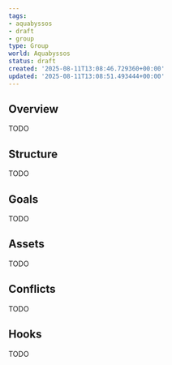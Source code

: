 ```yaml
---
tags:
- aquabyssos
- draft
- group
type: Group
world: Aquabyssos
status: draft
created: '2025-08-11T13:08:46.729360+00:00'
updated: '2025-08-11T13:08:51.493444+00:00'
---
```



## Overview

TODO
## Structure

TODO
## Goals

TODO
## Assets

TODO
## Conflicts

TODO
## Hooks

TODO
